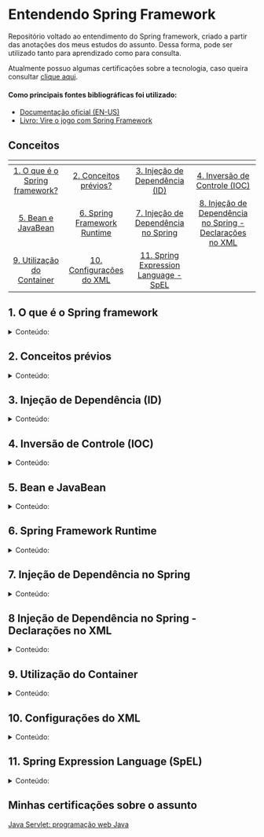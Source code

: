 # Entendendo Spring Framework

Repositório voltado ao entendimento do Spring framework, criado a partir das anotações dos meus estudos do assunto. Dessa forma, pode ser utilizado tanto para aprendizado como para consulta.

Atualmente possuo algumas certificações sobre a tecnologia, caso queira consultar [clique aqui](#certificacoes).

#### Como principais fontes bibliográficas foi utilizado:

* [Documentação oficial (EN-US)](https://docs.spring.io/spring-framework/docs/current/reference/html/)
* [Livro: Vire o jogo com Spring Framework](https://www.casadocodigo.com.br/products/livro-spring-framework?_pos=2&_sid=4e54c3220&_ss=r)

## Conceitos
| <!-- --> | <!-- --> | <!-- --> | <!-- --> | 
| :------:|:-----:| :------:| :-------:|
| [1. O que é o Spring framework?](#springframework) | [2. Conceitos prévios?](#conceitos) 	| [3. Injeção de Dependência (ID)](#injecao) |  [4. Inversão de Controle (IOC)](#controle) | 
| [5. Bean e JavaBean](#javabeans)| [6. Spring Framework Runtime](#springruntime) | [7. Injeção de Dependência no Spring](#injecaospring)  | [8. Injeção de Dependência no Spring - Declarações no XML](#declarandobeanXML) | 
|[9. Utilização do Container](#utilcontainer)|[10. Configurações do XML](#configXML)|[11. Spring Expression Language - SpEL](#springel)|[]()|

<div id='springframework'/>

## 1. O que é o Spring framework
<details>

<summary> Conteúdo: </summary>

É um framework Java com o objetivo de facilitar o desenvolvimento de aplicações. Para isso, o framework explora os conceitos de inversão de controle (IoC) e injeção de dependências (ID). Portanto, ao adotá-lo, temos uma tecnologia que não somente fornece os recursos necessários à grande parte das aplicações, como módulos para persistência de dadoos, integração, segurança, testes etc. como também um conceito que permite criar soluções com menos acoplamento e mais coesão.

</details>

<div id='conceitos'/>

## 2. Conceitos prévios
<details>

<summary> Conteúdo: </summary>

#### Acoplamento
       
Acoplamento é um termo que se refere a conexão ou dependência entre diversos módulos/sistemas de um software. 
       
Os benefícios que o baixo acoplamento proporciona:
* Reusabilidade de componentes, pois um componente interdependente pode ser facilmente implementado em outro sistema;
* Melhor manutenção do sistema, pois a manutenção em um módulo não afeta o restante do sistema;
* Códigos altamente "testáveis", pois é possível testar mais facilmente o código através de "mock tests";
* Códigos mais legíveis, tornando mais fácil a compreensão do sistema como um todo.

#### Coesão

Coesão é um termo que se refere a responsabilidade de um módulo de um software. Dessa maneira, temos como um dos princípios de SOLID a responsabilidade única, que determina que uma classe deve ser responsável por uma única responsabilidade. Pode-se traduzir esse princípio como: "uma classe deve ter apenas um único motivo para mudar"

Os benefícios que a alta coesão proporciona:
* Classes mais fáceis de fazer manutenção;
* Classes mudam com menos frequência;
* Classes mais reutilizáveis.

#### POJO

Um POJO, em inglês Plain Old Java Object, é uma classe Java comum mas que não necessita implementar nenhuma interface ou possuir determinada anotação para que possa ser gerenciada por algum framework. Assim, podemos afirmar que é a classe que implementa as regras de negócio da forma ideal, ou seja, só se preocupa exclusivamente com os requisitos funcionais.

#### Lookup

Esse termo faz referência a obtenção de objetos a partir de um container. Temos que todo container precisa fornecer alguma interface que forneça métodos para obtenção de objetos a partir de nome ou tipo.

#### Código Boilerplate

Se refere a partes de código que devem ser incluídas em diversos lugares com pouquissíma ou nenhuma alteração.

</details>

<div id='injecao'/>

## 3. Injeção de Dependência (ID)
<details>

<summary> Conteúdo: </summary>

Primeiramente, dependência em programação tem relação com utilizar funcionalidades de outra classe. Ou seja, quando a classe Foo usa alguma funcionalidade da classe Bar, diz-se que a classe Foo tem uma dependência da classe Bar. 
       
Em java, é necessário criar o objeto daquela classe antes de usar o método de outras classes, assim, é necessário que a classe Foo crie uma instância da classe Bar. Dessa maneira, transferir a tarefa de criação do objeto para outra entidade e usar diretamente a dependência é chamado de injeção de dependência.
       
A responsabilidade da injeção de dependência é:
1. instanciar os objetos;
2. Identificar as classes que necessitam desses objetos;
3. Fornecer todos esses objetos.
       
#### Benefícios da ID : 

A principal vantagem é a possibilidade de mudar features do objeto em tempo de execução em vez de tempo de compilação, pois as dependências podem ser injetadas em tempo de execução.    
       
### Tipos de injeção de dependência
       
Pode-se afirmar que existem 3 tipos de ID:
* Injeção de construtor;
* Injeção pelo setter;
* Injeção de interface;

#### Injeção de construtor :
>*Injeção de Construtor é o ato de definir estaticamente a lista de Dependências necessárias , especificando-as como parâmetros para o construtor da classe.*

Essa forma de aplicar ID é a mais comum. Nela cria-se um construtor que tem como papel, obrigar o sistema a especificar os parâmetros necessários.

O código abaixo visa demonstrar como é aplicado :
```java
public class FooController{
       private readonly BarService service;                           //1
                                                                      
       public FooController (BarService service){                     //2
              if (service==null)                                      //3
                     throw new ArgumentNullException("service");      //3
              this.service = service;                                 //4
       }
}
```

Papel das respectivas linhas:
* 1: Campo da instância privada com o objetivo de armazenar a dependência fornecida;
* 2: Construtor que define estaticamente suas dependências e o argumento para fornecer a dependência;
* 3: Cláusula para evitar a passagem de dependências em null;
* 4: Armazenar a dependência no campo privado para uso posterior.
       
#### Injeção pelo setter :
       
Essa forma de aplicar ID
       
O código abaixo visa demonstrar como é aplicado:
```java
public class Foo {
       private Bar bar;            //1
       
       public Foo() { }            
       
       public Bar getBar() {       //2
              return this.bar;
       }
       
       public setBar(Bar bar){     //3
              this.bar = bar;
       }
       
       public FooBar(){            
              bar.metodo();
       }
}
```

Papel das respectivas linhas:
* 1: Campo da instäncia privada com o objetivo de armazenar a dependência fornecida;
* 2: Método que busca a dependência já implementada anteriormente;
* 3: Método que implementa a dependência na variável;

#### Injeção de interface :

O Spring framework não suporta injeção por interface atualmente, portanto, no momento não me aprofundarei nos conceitos de injeção por interface.
       
       
       
Caso queira se aprofundar, recomendo o seguinte [artigo.](https://www.martinfowler.com/articles/injection.html)
       
</details>

<div id='controle'/>

## 4. Inversão de Controle (IOC)
<details>

<summary> Conteúdo: </summary>

A Inversão de controle (IOC) é um modo de manipular o controle sobre um objeto. A seguir, o exemplo de um código sem inversão de controle: 
```java
public class Foo { 
       public void metodo1(Obj obj) { 
              Bar bar = new Bar("Texto.txt"); 
              bar.metodo2(obj); 
       }
} 
```

Problema: 
A classe Foo depende do nome do arquivo (parâmetro do construtor para instanciar o objeto); caso o nome do arquivo mude, é necessário abrir a classe Foo para alterar algo da classe Bar. Resumindo: para alterar algo da classe Bar, tivemos que acessar a classe Foo. Pode parecer trivial, mas caso tivessemos centenas de classes que dependem do Bar, poderíamos acabar esquecendo de trocar alguma. 

Resolvendo: 
Em vez da classe foo ser responsável pela criação do Bar, fazendo a inversão de controle (ou digamos: inversão de responsabilidade), e para isso, usaremos uma injeção de dependência. 
Portanto, injeção de dependência é uma forma para resolver a inversão de controle. 
No código abaixo iremos usar a técnica Constructor Injection, ou seja, injetamos uma dependência de classe através de um construtor desta classe. 

 
```java
public class Foo{ 
       private Bar bar; 

       public Foo(Bar bar1){ 
              This.bar = bar1; 
       } 

       public void metodo1(Obj obj) { 
              bar.metodo2(obj); 
       } 
} 
```
 

Ou seja, em vez da classe foo instanciar o objeto da classe Bar dentro de seu método, ela já recebeu esse objeto instanciado!  
Dessa forma, a classe Foo só utiliza a classe Bar sem se preocupar com sua criação. A classe Foo não precisa saber como a classe Bar foi instanciada, só precisa receber a instância. 

Assim, diminuí o acoplamento entre as classes e facilita a manutenção do código, além da elegância e possibilidade de gerar testes das classes! 

</details>

<div id='javabeans'/>

## 5. Bean e JavaBean
<details>

<summary> Conteúdo: </summary>

#### Bean

Tenhamos em mente um objeto de negócio, sendo o mesmo uma instância de uma classe onde é implementado nossos requisitos funcionais. O Enterprise JavaBeans (EJB) é um objeto de negócio, e no contexto do Spring Framework, chamamos de Bean. Portanto, um bean é um objeto que seu ciclo de vida é gerenciado pelo container de IoC/DI do SPring.

#### JavaBean

JavaBean é um padrão que foi adotado para a escrita de componentes reutilizáveis. Esse padrão explícita que todo JavaBean deve respeitar três regras:

1. Deve possuir um construtor público e que não receba parâmetros;
2. Todos os seus atributos visíveis devem ser privados ou protegidos, e acessados somente através de métodos get e set;
3. Devem implementar a interface java.io.Serializable.

Dessa forma, um JavaBean deve aparentar isso:

```java
public class Foo implements java.io.Serializable {
       private String bar;
       
       public Foo() {}
       
       public String getBar() {
              return this.bar;
       }
       
       public void setBar(String bar) {
              this.bar = bar;
       }
}
```

</details>

<div id='springruntime'/>

## 6. Spring Framework Runtime
<details>

<summary> Conteúdo: </summary>

O Spring Framework é dividido da seguinte forma:

<div>
  <img align="center" alt="Pixel-Art" width="100%" src="https://github.com/AlexAlbert-Dev/Learning-Spring/blob/72b4316561fa2322db00c0a09bf0c1111855c533/SpringRuntime.png"/>
</div>

### Core Container

Também conhecido como núcleo do Spring, ele é responsável por criar os objetos, configurá-los e gerenciar seu ciclo de vida por completo. Para isso, o Core Container é separado em quatro  componentes.

#### Core

Onde se localiza toda a infraestrutura necessária para a implementação do container. Aqui pode ser encontrado facilitadores no gerenciamento de classloaders, tratamento de recursos, strings etc.

#### Beans

Aqui é onde se localiza o BeanFactory, responsável pela implementação do factory. O factory em si é um padrão de projetos que permite às classes delegarem para as suas subclasses decidirem quais objetos criar. Portanto, é este padrão que permite o desacoplamento total do gerenciamente de dependência e ciclo de vida dos beans através do mecanismo de configuração que é implementado neste módulo.

#### Context

Onde se encontra a implementação mais avançada e utilizada do container: ApplicationContext. Sendo o mesmo a interface central de um aplicativo Spring, usado para fornecer informações de configuração ao aplicativo. Essa interface oferece recursos poderosos como a internacionalização, AOP, gerenciamenteo de recursos, propagação de eventos e acesso a funcionalidade básicas da plataforma Java EE.

#### SpEL

É uma linguagem baseada em expressões que pode ser utilizado como modo de configuração do Spring. Sendo essa linguagem responsável por permitir definir comportamentos e valores aos nossos beans definidos usando XML.

### AOP e Aspects

Spring também permite programar orientado a aspectos, ou seja, ele tem seu próprio framework integrado que permite implementar a programação orientada a aspectos. Assim sendo, ele tem duas formas de programar orientado as aspectos, sendo:

* Tradicional: primeira implementação de AOP do Spring;
* Aspects: implementação mais moderna, que faz uso do AspectJ como motor de AOP, sendo bem mais poderoso que o tradicional.

### Instrumentation

Tendo em mente que a maior parte do custo de um software é a sua manutenção, este módulo facilita a vida da equipe de suporte, pois oferece facilidades na implementação de JMX. Sendo que esta tecnologia que permite acompanhar em tempo de execução tudo que está ocorrendo com nossos sistemas.

### Messaging

### Data Access/Integration

Esse módulo que permite o Spring oferecer suporte às principais tecnologias de persistência adotadas pelos desenvolvedores Java (JDBC, ORM, OXM, JMS, Transactions). Assim, o suporte a estas tecnologias se dá através de templates, que vão reduzir significativamente a quantidade de código boilerplate, ou seja, de infra estrutura, como por exemplo: abrir e fechar conexões, iniciar e finalizar transações etc.

Além disso, este módulo contém o controle transacional. O controle transacional permite que o Spring oferença uma implementação de transações declarativas e programáticas, tornando obsoleto a implementação de transações oferecidas pelos servidores de aplicação.


#### JDBC
       
JDBC é um conjunto de classes e interfaces escritas em Java que executam o envio de instruções SQL para um banco de dados relacional. Portanto, esse módulo visa facilitar a implementação de repositórios baseados em JDBC, dando suporte aprimorado as camadas de acesso e dados baseadas em JDBC. Cabe ressaltar que como o Spring Data JDBC visa ser simples, ele não oferece: cache; carregamento lento; write-behind etc. Tornando-o um ORM simples e limitado.

#### ORM
       
#### OXM

#### JMS

#### Transactions



### Web

#### WebSocket

#### Servlet

#### Web

#### Portlet

</details>

<div id='injecaospring'/>

## 7. Injeção de Dependência no Spring
<details>

<summary> Conteúdo: </summary>

### Introdução

A injeção de dependência no Spring é através de um container chamado Spring IoC Container. Tal container é o responsável por gerenciar todas as dependências do projeto de forma automática, e esses objetos gerenciados pelo container do Spring são chamados de Beans. Não há distinção entre os beans e os objetos utilizados normalmente no projeto, com exceção de que eles são gerenciados pelo IoC Container.
       

Existem diversas formas de declarar um bean do Spring, sendo a mais conhecida a anotação @Component. Outras anotações também podem ser utilizadas, como por exemplo: @Controller, @Service, @Repository, etc.

A seguir o exemplo de uma classe declarada como um componente Spring (bean):

```java
@Component
public class FooService {
       private Bar bar;
       
       public FooService (Bar bar){
              this.bar = bar;
       }
       
       public FOOBAR metodo(Produto produto){
              return this.bar.metodo2(produto);
       }
}
```

### Configuração de Beans

O Spring por padrão instância os beans sem nenhum tipo de configuração. Mas caso seja necessário, é possível fazer sua configuração criando uma classe Java com a anotação @Configuration e definir métodos com os nomes dos beans a serem instanciados e gerenciados pelo IoC Container.

A seguir um código exemplo dessa configuração:

```java
@Configuration
public class FooConfigo{
       @Bean
       public Bar bar() {
              FooBar foobar = new FooBar();
              return new Bar(foobar);
       }
}
```
Dessa forma, toda vez que o Spring precisar instanciar a classe Bar, ele ir[a chamar o m[etodo anotado com @Bean, que constrói o objeto de forma personalizada.

### Pontos de Injeção

Caso a classe tenha uma sobrecarga, é necessário indicar para o Spring qual é o ponto de injeção que ele deve utilizar, e isso é realizado através da anotação @Autowired.

A seguir um código exemplo:

```java
@Component
public class Foo {
       private Bar bar;
       
       @Autowired
       public Foo (Bar bar) {
              this.bar = bar;
       }
       
       public Foo (String tks) {
              //Sobrecarga de construtor
       }
       
       public FooBar foobar (Produto produto) {
              return this.bar.foobar2(produto);
       }
}
```

### Desambiguação de Beans

Ambiguação de Beans pode ocorrer em cenários como o descrito abaixo:

```java
@Component
public class Foo1 implements Bar {
       public Classe metodo (Produto produto){
              //Qualquer coisa
       }
}

@Component
public class Foo2 implements Bar {
       public Classe metodo (Produto produto){
              //Qualquer coisa
       }
}
       
@Component
public class FooService{
       @Autowired
       private Bar bar;
       
       public Classe metodo2 (Produto produto) {
              // Qualquer coisa
              return this.bar.metodo(produto);
       }    
```

O Spring náo saberá qual das implementações de Bar deverá injetar no objeto da classe FooService, causando assim uma exceção de ambiguidade.       
       
Uma forma de realizar a desambiguação de Beans é utilizando a anotação @Qualifier. Essa anotação permite definir um nome para identificar o Bean. A seguir o código implementando a anotação na situação descrita acima:
       

```java
@Qualifier("Foo1")
@Component
public class Foo1 implements Bar {
       public Classe metodo (Produto produto){
              //Qualquer coisa
       }
}
       
@Qualifier("Foo2")
@Component
public class Foo2 implements Bar {
       public Classe metodo (Produto produto){
              //Qualquer coisa
       }
}
       
@Component
public class FooService{
       @Qualifier("Foo2")
       @Autowired
       private Bar bar;
       
       public Classe metodo2 (Produto produto) {
              // Qualquer coisa
              return this.bar.metodo(produto);
       }    
```


</details>


<div id='declarandobeanXML'/>

## 8 Injeção de Dependência no Spring - Declarações no XML

<details>

<summary> Conteúdo: </summary>

### Introdução

Um bean necessita de três elementos para existir: configurações, container e a classe que implementa o mesmo. Portanto, nesse tópico iremos tratar das configurações e temos a possibilidade de configurar um bean de três formas diferentes: XML, anotações ou código Java.

O modo de configurar mais educativo é o XML, pois explícita muito mais que as anotações ou código Java.


### Declarando um Bean

Para declarar um bean é utilizado a tag ```<bean>```, onde a única informação obrigatória é a classe. Um exemplo de declaração de Bean implementando uma interface:

```xml
<bean id = "nomeInterface" class="br.com.alexalbert-dev.nomeInterfaceArquivos" />
```
 Onde:
 * id = define um identificador único ao bean;
 * class = classe que o implementa, ou seja, sua classe de origem.
 
Aliás, tendo em mente que um bean só está disponível após sua inicialização, o container consegue resolver os problemas decorrentes da obtenção concorrente de objetos, que ocorre quando uma inicialização não foi totalmente concluída.

### Injeção de Dependência por Setters

Um bean é de pouca utilidade, mas a união de vários aplicando a injeção de dependência mostra a verdadeira utilidade do Spring Framework. Um exemplo de injeção por setters abaixo:

```xml
<beans xmlns="http://..."
       xmlns:xsi="http://..."
       xsi:schemaLocation="http://...">
       
       <bean id = "nomeInterface" class="br.com.alexalbert-dev.nomeInterfaceArquivos" />
              <property name="arquivo" value="/arquivos/qualquerArquivo" />
       </bean>
       
       <bean id="nomeImplementacao" class="br.com.alexalbert-dev.nomeImplementacao" />
       
       <bean id="classeMain" class="br.com.alexalbert-dev.classeMain">
              <property name="implementacao" ref="nomeImplementacao" />
              <property name="classeArquivo" ref="nomeInterface" />
       </bean>            
</beans>
```

Onde:
* xmls, xmlns:xsi e xsi:schemaLocation = declaração de namespaces, gerado automaticamente por IDE's que dão suporte ao Spring;
* ``` <property> ``` = tag para modificar atributos no objeto (bean);
* ``` <property name="..." > ``` = define o atributo name do objeto, fazendo referência ao padrão JavaBean;
* ``` <property value="..." > ``` = seguindo o padrão JavaBean, é necessário que a classe tenha um set, e valor a ser injetado nesse set é este atributo. Cabe ressaltar que não é necessário saber o tipo do setter, pois ele será descoberto em tempo de execução;
* ``` <property ref="..." > ``` =  o valor é de algum bean definidos na configuração, sendo essa a injeção de dependência.

### Injeção de Dependência por Construtor

Um exemplo de injeção de dependência por construtor:

```xml
       // Declaração no XML
<bean id="Foo" class="Bar">
       <constructor-arg ref="FooBar" index="1">
       <constructor-arg ref="BarFoo" index="0">
</bean>
```
```java       
       // Construtor na classe
public Foo (BarFoo barfoo, FooBar foobar) {
       setBarFoo(barfoo);
       setFooBar(foobar);
}
```

Onde:
* ``` <constructor-arg> ``` = tag responsável por executar a injeção por construtor;
* ``` <constructor-arg ref="..."> ``` = pode receber como atributo value ou ref;
* ``` <constructor-arg index="..."> ``` = os constructor arg devem seguir a ordem dos parâmetros do construtor, caso queira alterar a ordem, é necessário explicitar a ordem dessa forma.

</details>

<div id='utilcontainer'/>

## 9. Utilização do Container

<details>

<summary> Conteúdo: </summary>

### Utilização do container

O container do Spring possui duas versões: BeanFactory e o ApplicationContext. Sendo que o ApplicationContext é a evolução do BeanFactory, e segundo a propria equipe do Spring, é altamente recomendável utilizar o ApplicationContext, cabendo utilizar a outra versão somente em situações de restrições computacionais extremas (como sistemas embarcados e applets) e mesmo assim, o BeanFactory existe ainda principalmente para fim de retrocompatibilidade.

Um artigo interessante para um aprofundamento em suas diferenças é esse [aqui.](https://www.geeksforgeeks.org/spring-difference-between-beanfactory-and-applicationcontext/)

A estrutura base do ApplicationContext é a seguinte:

<div>
  <img align="center" alt="Pixel-Art" width="100%" src="https://github.com/AlexAlbert-Dev/Learning-Spring/blob/e8649681ba167f6a31212d52d8ef4d33e49fb641/ApplicationContext.png"/>
</div>

</details>


<div id='configXML'/>

## 10. Configurações do XML

<details>

<summary> Conteúdo: </summary>

### Introdução

As configurações do XML nos permite configurar a estado inicial e o comportamento de nosso beans, permitindo que o container consiga administrar plenamente o ciclo de vida dos nossos beans. Cabe ressaltar que hoje em dia essas configurações se tornaram um pouco obsoletas, pois as anotações do Spring se desenvolveram a ponto de substituir o xml. No entanto, para aprendizado e entendimento do funcionamento interno do container é uma excelente ferramenta.

### Instanciação por Factory Method

Inicialmente é necessário entender o conceito de *Factory*, sua definição mais famosa pode ser encontrada no livro "Padrões de Projeto: Soluções reutilizáveis de software orientado a objetos". O conceito se resume à uma classe, que é chamada de factory, e ela é responsável pela instanciação de novos objetos. 

Cabe ressaltar que toda classe *factory* possui pelo menos um método instanciador. Além disso, podemos identificar o conceito de inversão de controle em uma classe factory, pois é delegada a ela a responsabilidade de escolher qual é a implementação correta a ser obtida.

Uma instanciação por factory method pode ser realizada de duas formas: estática ou não. A seguir iremos ver ambas as formas.

#### Instanciação por método estático

Imagine uma classe onde iremos implementar um método estático "criaEstatico", responsável por obter um parâmetro e identificar a partir de qual classe deve ser instanciado o objeto. O código ficaria da seguinte forma:

```xml
<bean id="identificador" class="br.com.exemplo.FactoryExemplo" factory-method="criaEstatico">
       <constructor-arg index="0" value="parametroEntrada"/>
</bean>
```

Dessa maneira, como o método estático recebe parâmetros diretamente, reaproveitamos a tag ```<constructor-arg>```, onde passamos o valor do tipo bean que desejamos como retorno.

#### Instanciação por método não estático

Imagine uma classe onde iremos implementar um método não estático "criar", ele vai ser invocado por algum bean que o implemente. O código do nosso bean fica da seguinte maneira:

```xml
<bean id="factory" class="br.com.exemplo.FactoryExemplo"/>

<bean id="instancia" factory-bean="factory" factory-method="criar">
       <consctructor-arg value="random"/>
</bean>
```

É considerado um método não estático pois o tipo do objeto bean será decidido em tempo de execução. Portanto, é desnecessário incluir o atributo *class* na tag ```<bean>```.


### Mapeamento de atributos complexos

Para definirmos integralmente o estado de início dos beans, é necessário que a tag ```<property>``` seja capaz de definir valores além dos primitivos e strings, possibilitando o mapeamento de listas, mapas, instâncias do java.util.Properties e arrays.

#### Listas

para o entendimento de listas usaremos dois exemplos: um com um ArrayList simples e outro utilizando uma lista de instâncias do tipo java.io.File.

##### Exemplo 1:

De início, vamos criar uma classe que implemente um interface:

```java
class ListasDoProjeto implements Dados {
       private List<String> frases;
       
       public List<String> getLinhas() {return frases;}
       public void setLinhas(List<String> paragrafo) {frases=paragrafo}
}
```

A configuração correta da tag ```<property>``` para mapear ficaria da seguinte forma:

```xml
<bean class="br.com.exemplo.ListasDoProjeto">
       <property name="listas">
              <list>
                     <value>/caminho/contem/paragrafo1.csv</value>
                     ...
                     <value>/caminho/contem/paragrafoN.csv</value>
              </list>
       </property>
</bean>
```

Cabe relembrar que a tag ```<value>``` aceita primitivos e strings.

##### Exemplo 2:

De início, vamos criar uma classe que implemente uma instância lista do tipo java.io.File:

```java
class ListasDoProjeto implements Dados {
       private List<java.io.File> frases;
       //resto da classe acima
}
```

Sabendo que a tag ```<list>``` aceita a tag ```<bean>``` em seu interior, a configuração correta do xml ficaria:

```xml
<bean class="br.com.exemplo.ListasDoProjeto">
       <property name="listas">
              <list>
                     <bean class="java.io.File">
                            <constructor-arg value="/caminho/contem/paragrafo1.csv"/>
                     </bean>
                     
                     ...
                     <bean class="java.io.File">
                            <constructor-arg value="/caminho/contem/paragrafoN.csv"/>
                     </bean>
              </list>
       </property>
</bean>
```

Observação: se o bean não for anônimo, pode-se utilizar a tag ```<ref>``` apontando seu id.

#### Mapas

Veremos um exemplo de mapeamento de dados utilizando uma estrutura do tipo java.util.Map.
       
```java
public class MapasDoProjeto implements Dados {
       private Map<String, Object> candidato;
       
       public Map<String, Object> getCandidato() {return candidato;}
       public void setMapa(Map<String, Object> novoCandidato) {candidato=novoCandidato;}
}
```

A configuração correta do seu xml seria:

```xml
<bean name="mapas" class="br.com.exemplo.MapasDoProjeto">
       <property name="candidato">
              <map>
                     <entry key="arquivoCandidato">
                            <ref bean="arquivoCandidato">
                     </entry>
                     <entry key="arquivoCandidatoPorValor" value="/caminho/arquivoCandidato.csv"/>
              </map>
       </property>
</bean>
```

Dentro da tag ```<map>``` utilizada para configurar um mapa, temos a tag ```<entry>``` que indica a entrada no mapa. Assim, o atributo key faz referencia a identificar sua chave. No interior são aceitos as seguintes tags: ```<bean>```, ```<value>```, ```<list>```, ```<array>``` e ```<map>```.

#### Instâncias do Properties

Uma das classes mais utilizadas é a java.util.Properties. O Spring dá suporte especial à ela e como exemplo prático (encontrado no livro "Vire o jogo com Spring Framework") analisaremos a configuração xml da classe SessionFactory do Hibernate.       

```xml
<bean id="sessionFactory" class="org.springframework.orm.hibernate.LocalSessionFactoryBean">
       <property name="hibernateProperties">
              <props>
                     <prop key="hibernate.dialect">org.hibernate.dialect.MySQL5InnoDBDialect</prop>
                     <prop key="hibernate.hbm2ddl.auto">update</prop>
              </props>
       </property>
</bean>                      
```

A tag ```<props>``` é a representação de um objeto do java.util.Properties, e portanto, a tag ```<prop>``` mapeia as propriedades do objeto. Esse exemplo é melhor explicado no livro utilizado na bibliografia.

### Instanciando um container

A diferença entre as variações do ApplicationContext, classpath e filepath, está na fonte utilizada para obter os documentos XML responsáveis por configurar nossos beans, sendo respectivamente: o classpath da aplicação e o sistema de arquivos local onde o projeto é executado.

O exemplo abaixo instancia um container que busca o arquivo projeto.xml utilizando o classpath:

```java
import org.springframework.context.ApplicationContext;
import org.springframework.context.support.ClassPathXmlApplicationContext;

       // oculto informações desnecessárias da classe
       ApplicationContext context = new ClassPathXmlApplicationContext("projeto.xml");
       // oculto informações desnecessárias da classe
```


### Obtendo os beans

Considerando a configuração anterior, para obter um bean *candidato* basta usar a função *getBean*, da seguinte maneira:
       
```java
ApplicationContext context = new ClassPathXmlApplicationContext("projeto.xml");
       Candidato bean = (Candidato) context.getBean("candidato");
       bean.cadastraCandidato();
```

Mas como quase tudo no Spring, temos uma flexibilidade de modos de fazer as coisas, e portanto, existem duas versões do método *getBean*, e iremos tratar de ambas as formas.
       
1. Utilizando type casting manual
       
```java
Candidato bean = (candidato) context.getBean("candidato");
```
       
2. Utilizando generics
       
```java
Candidato bean = context.getBean("candidato", Candidato.class);
```
       
#### Buscando bean anônimo
       
Caso seja necessário buscar um bean sem nome atribuído, podemos passar como parâmetro a class ou interface do objeto.

```java
Candidato bean = context.getBean(Candidato.class);
```
       
#### Buscando mais de um bean
       
Em situações que é necessário processar mais de um bean de uma mesma classe ou interface, podemos usar *getBeansOfType*, que retorna um mapa em que a chave é o identificador único de cada bean.

```java
Map<String, Candidato> beans = context.getBeansOfType(Candidato.class);
```

#### Inexistência do bean buscado
       
Quando o bean não existe, é lançado o erro *org.springframework.beans.BeansException* que pode ser aproveitado da seguinte forma:
       
```java
Candidato candidato = null;
       
try {
       candidato = context.getBean("candidato");
} catch (org.springframework.beans.BeansException ex) {
       candidato = new Candidato();       
}
```
       
Dado que os erros de instanciação, injeção de dependência e gerência de ciclo de vida serem normalmente fatais, é interessante no catch instanciar um bean de emergência. No entanto, o erro de *BeansException* é uma exceção d etempo de execução, e portanto, não é necessário que toda obtenção de um bean esteja dentro de um bloco try-catch.

### O ciclo de vida
       
O funcionamento real do Spring é ainda mais rico e oferece uma gama de possibilidade maior que só configurar, instanciar o contair e executar chamadas de funções de lookup. Para compreender melhor as possibilidades temos que visualizar o ciclo de vida do container em si.

<div align="center">
  <img alt="Pixel-Art" width="50%" src="https://github.com/AlexAlbert-Dev/Learning-Spring/blob/2d8cfc5745cdc55283941e6f85f33d1e9387c404/cicloVidaBean.png"/>
</div>

Explicando a definição de bean (*BeanDefinition*):
É originado de cada declaração de bean, e é responsável por representar internamente como é definido a configuração do bean. Para facilitar, imagine que o *BeanDefinition* é uma receita que o Spring vai seguir no gerenciamento dos beans. Dessa forma, ele tem como papel dizer qual classe deve ser instanciada, quais atributos devem ser preenchidos, dependências a serem injetadas etc.
       
### Escopos
       
É responsabilidade do escopo definir quando um bean deve ser instanciado, destruído e de quantas instâncias podem ser criadas. Existem diferentes escopos para tornar o Spring extremamente flexível, e para escolher entre as opções é interessante refletir sobre os seguintes pontos:
       
* Quanto demanda construir o bean: existem beans com maior demanda computacional para ser construídos, como um pool de conexões ou um EntityManager JPA. Devido a sua alta demanda computacional, é preferível que eles sejam construídos uma única vez durante a execução do sistema e não toda vez que forem demandados.

* O estado interno do objeto é compartilhável entre mais de um usuário do sistema: é necessário refletir sobre a necessidade ou não se o estado do objeto precisa ser único para cada usuário, e quais consequências poderia ter caso o estado fosse compartilhado.
       
* Tempo necessário de existência do objeto: as vezes não é interessante que alguns objetos durem muito, mesmo objetos que demandem muito poder computacional para serem construídos.
       
#### Singleton
       
Esse é o escopo padrão do Spring. Sua declaração pode ser feita da seguinte forma:

```xml
<bean id="bean" class="br.com.exemplo.ClasseExemplo" scope="singleton"/>
      <property name="nomePropriedade" value="/caminho/arquivo.csv"/>
</bean>
```
       
Suas características são:
       
* Apenas uma instância do bean será instanciada pelo container;
* A instância será compartilhada por todos os outros beans que dependam dela.
       
Esse escopo é recomendado nas seguintes situações:
       
* Objetos que demandam muito para serem construídos;
* Estado de objeto pode ser compartilhado sem gerar problemas ou caso seja positivo o compartilhamento entre mais de um objeto.
       
#### Prototype
       
Sua declaração pode ser feita da seguinte forma:
       
```xml
<bean id="bean" class="br.com.exemplo.ClasseExemplo" scope="prototype"/>
      <property name="nomePropriedade" value="/caminho/arquivo.csv"/>
</bean>
```

Suas características são:
 
* Garantia de que a cada requisição por um bean uma nova instância será criada.

Esse escopo é recomendado nas seguintes situações:

* Objetos que demandam pouco para serem construídos;
* Estado de objeto não compartilhável;
* Objeto útil por pouco tempo.
       
#### Request e Session
       
Sua declaração pode ser feita da seguinte forma:
       
```xml
<bean id="bean" class="br.com.exemplo.ClasseExemplo" scope="session"/>
      <property name="nomePropriedade" value="/caminho/arquivo.csv"/>
</bean>
       
<bean id="bean" class="br.com.exemplo.ClasseExemplo" scope="request"/>
      <property name="nomePropriedade" value="/caminho/arquivo.csv"/>
</bean>
```
       
Suas características são:
       
* O *request* mantém a existência da instância do bean enquanto a requisição existir;
* O *session* mantém a existência da instância do bean enquanto a sessão do usuário existir;

Esse escopo é recomendado nas seguintes situações:
       
* Evitar problemas de acesso concorrente no nosso código.

#### Customizados
       
O Spring possibilita a criação de escopos personalizados, para isso basta criar uma implementação da interface *org.springframework.beans.factory.config.Scope*. Sendo seu uso muito útil em situações que é necessário manter os beans somente enquanto algum tipo de conversão esteja ocorrendo etc. Um bom exemplo de sua utilidade é em situações que é necessário realizar a integração com sistemas remotos.

### Instanciação tardia
       
Por padrão as implementações do ApplicationContext inicializam todos os beans com escopo *singleton* quando sua configuração é iniciada. É isso que permite que caso ocorra algum problema, o desenvolvedor é notificado imediatamente. Mas em produção as vezes não é necessário ou benéfico que o bean seja inicializado junto do sistema, e nessas situações que faz sentido adiar a inicialização do bean para quando ele for necessário. Um efeito direto da instanciação tardia é a diminuição de tempo de boot do sistema e menos uso de memória.

A equipe do Spring chama esses beans com instanciação tardia de *lazy-initialized beans* e existe duas formas de defini-los no arquivo xml:
       
1. Tag ```<bean>``` :

```xml
<bean id="bean" class="br.com.exemplo.ClasseExemplo" lazy-init="true"/>
      <property name="nomePropriedade" value="/caminho/arquivo.csv"/>
</bean>
```

2. Padrão para todos os beans definidos no xml específico:

```xml
<beans xmlns="..." xmlns:xsi="..." xsi:schemaLocation="..."
       default-lazy-init="true">
       ...
</beans>
```


### Trabalhando com o ciclo de vida do Bean
       
Todo bean possui dois métodos de callback que são executado pelo seu container logo após sua inicialização e antes de sua destruição. A seguir vou discorrer sobre ambos os métodos.

#### Inicialização do bean
       
Existem duas maneiras de se trabalhar com o método de callback da inicialização do bean:

1. Implementando a interface *org.springframework.beans.factory.initializingBean*:
       
```java
import org.springframework.beans.factory.InitializingBean;
public class Exemplo implements InitializingBean { 
      public void afterPropertiesSet() throws Exception {...} 
       ... 
}
```
2. Adicionar o atributo *init-method* a tag ```<bean>``` (recomendado, pois o código continua completamente desacoplado do Spring):
       
```xml
<bean id="exemplo" class="br.com.exemplo.ClasseExemplo" init-method="metodoInit"/>
```

Observação: na forma 2 é necessário que o método seja do tipo *void* e não pode receber nenhum argumento como valor.
       
É possível padronizar o comportamento dos beans utilizando o atributo *default-init-method* à tag ```<beans>```, no entanto, um atributo *init-method* de uma tag ```<bean>``` sobreescreve o comportamento padrão. Implementação a seguir:

```xml
<beans xmlns="..." xmlns:xsi="..." xsi:schemaLocation="..."
       default-init-method="metodoInit">
</beans>
```

#### Finalização do bean
       
Existem duas maneiras de se trabalhar com o método de callback de finalização do bean:
       
1. Implementando a interface *org.springframework.beans.factory.DisposableBean*:
       
```java
import org.springframework.beans.factory.DisposableBean;
public class Exemplo implements DisposableBean { 
      public void destroy() throws Exception {...} 
       ... 
}
```
       
2. Adicionar o atributo *destroy-method* a tag ```<bean>``` (recomendado, pois o código continua completamente desacoplado do Spring):
       
```xml
<bean id="exemplo" class="br.com.exemplo.ClasseExemplo" destroy-method="metodoDestroy"/>
```
       
Observação: na forma 2 é necessário que o método seja do tipo *void* e não pode receber nenhum argumento como valor.
       
É possível padronizar o comportamento dos beans utilizando o atributo *default-destroy-method* à tag ```<beans>```, no entanto, um atributo *destroy-method* de uma tag ```<bean>``` sobreescreve o comportamento padrão. Implementação a seguir:

```xml
<beans xmlns="..." xmlns:xsi="..." xsi:schemaLocation="..."
       default-destroy-method="metodoDestroy">
</beans>
```
       

### Fazendo Bean conhecer seu container
       
Para um bean se tornar consciente com seu container basta que o mesmo implemente a interface *aware*, existindo uma própria para container do tipo ApplicationContext e do tipo BeanFactory. Como benefício do bean conhecer seu container é evitar situações que geram um singleton acidental, ou seja, onde um bean singleton utiliza na tag ```<property>``` um bean prototype, isso ocorre porque todo bean pertencente ao escopo *singleton* é instanciado uma vez.

Como exemplo, vamos ver uma classe singleton que utiliza um bean prototype em seu escopo, sendo necessário gerar uma nova instância desse bean prototype a cada requisição. A seguir um xml que ocasiona o singleton acidental:

```xml   
<bean id="beanPrototype" class="br.com.exemplo.ClasseBeanPrototype" scope="prototype"/>
       
<bean id="exemplo" class="br.com.exemplo.Exemplo" scope="singleton">
       <property name="impressor" ref="impressor"/>
</bean>
``` 

A implementação que faz o bean prototype conhecer seu container e resolve o problema de singleton acidental:
       
```java
public class Exemplo implements ApplicationContextAware {
       private ApplicationContext context;
       
       public void setApplicationContext(ApplicationContext ap) throws BeansException {
              this.context = ap;
       }

       public ClasseObjeto getObjeto() {
              return context.getBean(ClasseObjeto.class);
       }
}
```

### Modularização das configurações
       
Podemos modularizar nossos arquivos de configuração, permitindo organizar os beans de maneira lógica visando a manutenção do sistema. Dado isso, é comum separarmos as configurações dos nossos beans em arquivos de configuração xml distintos. O Spring visando auxiliar nesse processo, possibilita em todas as suas implementações de ApplicationContext um construtor que recebe como parâmetro um array de strings indicando a localização dos arquivos de configuração. 

A seguir um exemplo do construtor com os parâmetros:

```java
ApplicationContext context = new ClassPathXmlApplicationContext({"config1.xml","config2.xml"});
```
       
Além disso, é possível que um arquivo de configuração importe outro, através da tag ```<import>```. A seguir um exemplo: 

```xml
<import resource="config1.xml"/>

<bean id="exemplo" class="br.com.exemplo.ClasseExemplo"/>
...
```
       
### Aplicação de herança
       
Para aplicar o conceito de herança nos nossos arquivos de configuração, e consequentemente diminuir o texto digitado, um bean carrega a configuração e os outros beans que forem utilizar essa configuração apenas herdam ela através da tag ```<parent>```. Um exemplo a seguir:

```xml
...
<bean id="beanPai" class="br.com.exemplo.ClasseBeanPai">
       <property name="beanUtilizado1" ref="idBeanUtilizado1"/>
       <property name="beanUtilizado2" ref="idBeanUtilizado2"/>
</bean>

<bean id="beanFilho" parent="beanPai">
       <property name="beanUtilizado1" ref="idOutroBean"/>
</bean>
```
       
O bean filho sobreescreve qual bean será o "beanUtilizado1" mas mantém o restante das configurações do bean pai.

</details>


<div id='springel'/>

## 11. Spring Expression Language (SpEL)

<details>

<summary> Conteúdo: </summary>
       
O Spring Expression Language permite que os valores de atributos e dependências sejam conhecidos apenas em tempo de execução, adicionando assim um dinamismo as configurações. Permite injetar valores via setter e via construtores nos beans, baseado em expressões. Essa linguagem se assemelha com a Expression Language vista no JSP.

### Sintaxe básica

O conteúdo que estiver entre ```#{``` e ```}``` deve retornar um valor, inclusive um literal. Um exemplo de literal abaixo:

```xml
<bean id="exemplo" class="br.com.exemplo.ClasseExemplo">
       <property name="nomePropriedade" value="#{4}"/>  
</bean>
```
       
Outros exemplos de literal:

```xml
#{3.14}
'#{"texto com aspas duplas"}'
#{false}
```

### Operações básicas e comparação
       
Todas as operações de Java estão disponíveis.

#### Operações aritméticas
       
Os operadores aritméticos disponíveis: soma (+), subtração (-), multiplicação (*), divisão (/), módulo (%) e potenciaçãp (^). Um exemplo de operador aritmético abaixo: 
       
```xml
<bean id="exemplo" class="br.com.exemplo.ClasseExemplo">
       <property name="nomePropriedade" value="#{4 * 2}"/>  
</bean>
```

#### Operadores relacionais

Os operadores relacionais disponíveis: menor que (lt), maior que (gt), igual (eq), diferente (ne), maior ou igual (ge) e menor ou igual (le). Sempre retornar um valor booleano. Um exemplo de operador relacional abaixo:

```xml
<bean id="exemplo" class="br.com.exemplo.ClasseExemplo">
       <property name="nomePropriedade" value="#{1 gt 2}"/>  
</bean>
```

#### Operadores lógicos

Os operadores lógicos disponíveis: and, or e not. Retornar sempre um valor booleano. Um exemplo de operador lógico abaixo:

```xml
<bean id="exemplo" class="br.com.exemplo.ClasseExemplo">
       <property name="nomePropriedade" value="#{not ((1 eq 2) or (2 ne 4))}"/>  
</bean>
```

#### Operador ternário

Assim como em Java, existe o operador ternário que se baseia da seguinte forma: ```(expressão) ? (retorno caso verdadeiro) : (retorno caso falso)```. Um exemplo de operador ternário abaixo:

```xml
<bean id="exemplo" class="br.com.exemplo.ClasseExemplo">
       <property name="nomePropriedade" value="#{2 eq 4 ? 2 : 4}"/>  
</bean>
```

### Referência a outros beans

O SpEL permite acessar atributos presentes em outros beans, e é aqui que está a verdadeira utilidade do mesmo. Para isso a sintaxe utilizada é a seguinte: ```(identificador do bean).(nome de atributo/propriedade)```, no entanto o nome de atributo/propriedade é optativo. Um exemplo de seu uso abaixo:

```xml
<bean id="exemplo" class="br.com.exemplo.ClasseExemplo">
       <property name="beanInjetado" value="#{idClasseDoBeanInjetado.atributo}"/>  
       <property name="beanInjetado2" value="#{idClasseDoBeanInjetado2.atributo?.metodo()}"/>  
</bean>
```

Observação: o operador ```?``` é de nulidade, ou seja, não lança uma exceção do tipo NullPointerException caso o atributo seja nulo.

### Propriedades do ambiente de execução

Além dessas possibilidades, o SpEL permite a obtenção da situação do ambiente de execução. Para tal, é utilizado o objeto *systemProperties* e corresponde a uma chamada *getProperties()* da classe java.lang.System. 

Como exemplo, vamos utilizar um bean que busca os arquivos dentro do diretório *documentos* do usuário corrente:

```xml
<bean id="fonteDados" class="br.com.exemplo.FonteDados">
       <property name="arquivo" value="#{systemProperties['user.documento']}/arquivo.csv"/>
</bean>
```
       
</details>


## Minhas certificações sobre o assunto
[Java Servlet: programação web Java]()
